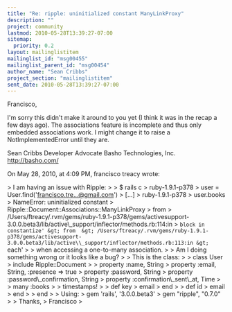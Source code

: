 ```yaml
---
title: "Re: ripple: uninitialized constant ManyLinkProxy"
description: ""
project: community
lastmod: 2010-05-28T13:39:27-07:00
sitemap:
  priority: 0.2
layout: mailinglistitem
mailinglist_id: "msg00455"
mailinglist_parent_id: "msg00454"
author_name: "Sean Cribbs"
project_section: "mailinglistitem"
sent_date: 2010-05-28T13:39:27-07:00
---
```



Francisco,

I'm sorry this didn't make it around to you yet (I think it was in the recap a 
few days ago). The associations feature is incomplete and thus only embedded 
associations work. I might change it to raise a NotImplementedError until they 
are.

Sean Cribbs 
Developer Advocate
Basho Technologies, Inc.
http://basho.com/

On May 28, 2010, at 4:09 PM, francisco treacy wrote:

&gt; I am having an issue with Ripple:
&gt; 
&gt; $ rails c
&gt; ruby-1.9.1-p378 &gt; user = User.find('francisco.tre...@gmail.com')
&gt; [...]
&gt; ruby-1.9.1-p378 &gt; user.books
&gt; NameError: uninitialized constant 
&gt; Ripple::Document::Associations::ManyLinkProxy
&gt; from 
&gt; /Users/ftreacy/.rvm/gems/ruby-1.9.1-p378/gems/activesupport-3.0.0.beta3/lib/active\\_support/inflector/methods.rb:114:in
&gt; `block in constantize'
&gt; from 
&gt; /Users/ftreacy/.rvm/gems/ruby-1.9.1-p378/gems/activesupport-3.0.0.beta3/lib/active\\_support/inflector/methods.rb:113:in
&gt; `each'
&gt; 
&gt; when accessing a one-to-many association.
&gt; 
&gt; Am I doing something wrong or it looks like a bug?
&gt; 
&gt; This is the class:
&gt; 
&gt; class User
&gt; include Ripple::Document
&gt; 
&gt; property :name, String
&gt; property :email, String, :presence =&gt; true
&gt; property :password, String
&gt; property :password\\_confirmation, String
&gt; property :confirmation\\_sent\\_at, Time
&gt; 
&gt; many :books
&gt; 
&gt; timestamps!
&gt; 
&gt; def key
&gt; email
&gt; end
&gt; 
&gt; def id
&gt; email
&gt; end
&gt; 
&gt; end
&gt; 
&gt; Using:
&gt; gem 'rails', '3.0.0.beta3'
&gt; gem "ripple", "0.7.0"
&gt; 
&gt; Thanks,
&gt; Francisco
&gt; 
